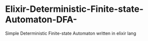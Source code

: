 # Elixir-Deterministic-Finite-state-Automaton-DFA-
Simple Deterministic Finite-state Automaton written in elixir lang
